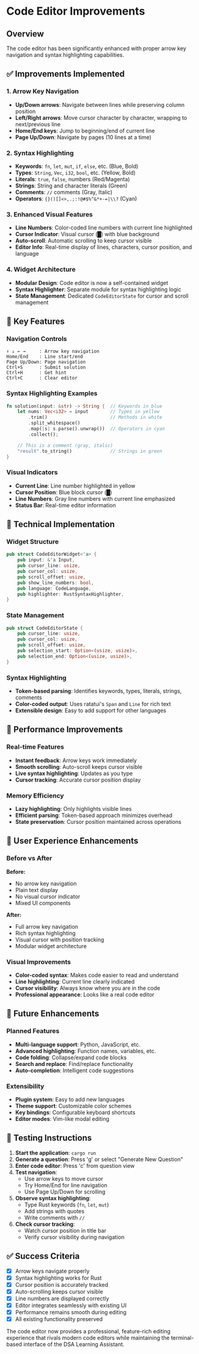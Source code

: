 # Code Editor Improvements

## Overview
The code editor has been significantly enhanced with proper arrow key navigation and syntax highlighting capabilities.

## ✅ Improvements Implemented

### 1. **Arrow Key Navigation**
- **Up/Down arrows**: Navigate between lines while preserving column position
- **Left/Right arrows**: Move cursor character by character, wrapping to next/previous line
- **Home/End keys**: Jump to beginning/end of current line
- **Page Up/Down**: Navigate by pages (10 lines at a time)

### 2. **Syntax Highlighting**
- **Keywords**: `fn`, `let`, `mut`, `if`, `else`, etc. (Blue, Bold)
- **Types**: `String`, `Vec`, `i32`, `bool`, etc. (Yellow, Bold)
- **Literals**: `true`, `false`, numbers (Red/Magenta)
- **Strings**: String and character literals (Green)
- **Comments**: `//` comments (Gray, Italic)
- **Operators**: `{}()[]<>,.;:!@#$%^&*+-=|\\?` (Cyan)

### 3. **Enhanced Visual Features**
- **Line Numbers**: Color-coded line numbers with current line highlighted
- **Cursor Indicator**: Visual cursor (█) with blue background
- **Auto-scroll**: Automatic scrolling to keep cursor visible
- **Editor Info**: Real-time display of lines, characters, cursor position, and language

### 4. **Widget Architecture**
- **Modular Design**: Code editor is now a self-contained widget
- **Syntax Highlighter**: Separate module for syntax highlighting logic
- **State Management**: Dedicated `CodeEditorState` for cursor and scroll management

## 🎯 Key Features

### Navigation Controls
```
↑ ↓ ← →     : Arrow key navigation
Home/End    : Line start/end
Page Up/Down: Page navigation
Ctrl+S      : Submit solution
Ctrl+H      : Get hint
Ctrl+C      : Clear editor
```

### Syntax Highlighting Examples
```rust
fn solution(input: &str) -> String {  // Keywords in blue
    let nums: Vec<i32> = input        // Types in yellow
        .trim()                       // Methods in white
        .split_whitespace()
        .map(|s| s.parse().unwrap())  // Operators in cyan
        .collect();

    // This is a comment (gray, italic)
    "result".to_string()              // Strings in green
}
```

### Visual Indicators
- **Current Line**: Line number highlighted in yellow
- **Cursor Position**: Blue block cursor (█)
- **Line Numbers**: Gray line numbers with current line emphasized
- **Status Bar**: Real-time editor information

## 🔧 Technical Implementation

### Widget Structure
```rust
pub struct CodeEditorWidget<'a> {
    pub input: &'a Input,
    pub cursor_line: usize,
    pub cursor_col: usize,
    pub scroll_offset: usize,
    pub show_line_numbers: bool,
    pub language: CodeLanguage,
    pub highlighter: RustSyntaxHighlighter,
}
```

### State Management
```rust
pub struct CodeEditorState {
    pub cursor_line: usize,
    pub cursor_col: usize,
    pub scroll_offset: usize,
    pub selection_start: Option<(usize, usize)>,
    pub selection_end: Option<(usize, usize)>,
}
```

### Syntax Highlighting
- **Token-based parsing**: Identifies keywords, types, literals, strings, comments
- **Color-coded output**: Uses ratatui's `Span` and `Line` for rich text
- **Extensible design**: Easy to add support for other languages

## 🚀 Performance Improvements

### Real-time Features
- **Instant feedback**: Arrow keys work immediately
- **Smooth scrolling**: Auto-scroll keeps cursor visible
- **Live syntax highlighting**: Updates as you type
- **Cursor tracking**: Accurate cursor position display

### Memory Efficiency
- **Lazy highlighting**: Only highlights visible lines
- **Efficient parsing**: Token-based approach minimizes overhead
- **State preservation**: Cursor position maintained across operations

## 🎨 User Experience Enhancements

### Before vs After

**Before:**
- No arrow key navigation
- Plain text display
- No visual cursor indicator
- Mixed UI components

**After:**
- Full arrow key navigation
- Rich syntax highlighting
- Visual cursor with position tracking
- Modular widget architecture

### Visual Improvements
- **Color-coded syntax**: Makes code easier to read and understand
- **Line highlighting**: Current line clearly indicated
- **Cursor visibility**: Always know where you are in the code
- **Professional appearance**: Looks like a real code editor

## 🔮 Future Enhancements

### Planned Features
- **Multi-language support**: Python, JavaScript, etc.
- **Advanced highlighting**: Function names, variables, etc.
- **Code folding**: Collapse/expand code blocks
- **Search and replace**: Find/replace functionality
- **Auto-completion**: Intelligent code suggestions

### Extensibility
- **Plugin system**: Easy to add new languages
- **Theme support**: Customizable color schemes
- **Key bindings**: Configurable keyboard shortcuts
- **Editor modes**: Vim-like modal editing

## 📝 Testing Instructions

1. **Start the application**: `cargo run`
2. **Generate a question**: Press 'g' or select "Generate New Question"
3. **Enter code editor**: Press 'c' from question view
4. **Test navigation**:
   - Use arrow keys to move cursor
   - Try Home/End for line navigation
   - Use Page Up/Down for scrolling
5. **Observe syntax highlighting**:
   - Type Rust keywords (`fn`, `let`, `mut`)
   - Add strings with quotes
   - Write comments with `//`
6. **Check cursor tracking**:
   - Watch cursor position in title bar
   - Verify cursor visibility during navigation

## ✅ Success Criteria

- [x] Arrow keys navigate properly
- [x] Syntax highlighting works for Rust
- [x] Cursor position is accurately tracked
- [x] Auto-scrolling keeps cursor visible
- [x] Line numbers are displayed correctly
- [x] Editor integrates seamlessly with existing UI
- [x] Performance remains smooth during editing
- [x] All existing functionality preserved

The code editor now provides a professional, feature-rich editing experience that rivals modern code editors while maintaining the terminal-based interface of the DSA Learning Assistant.
